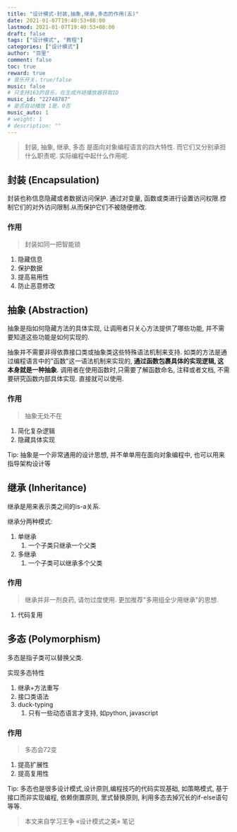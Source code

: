 ```yaml
---
title: "设计模式-封装,抽象,继承,多态的作用(五)"
date: 2021-01-07T19:40:53+08:00
lastmod: 2021-01-07T19:40:53+08:00
draft: false
tags: ["设计模式", "教程"]
categories: ["设计模式"]
author: "百里"
comment: false
toc: true
reward: true
# 音乐开关，true/false
music: false
# 只支持163的音乐，在生成外链播放器获取ID
music_id: "22748787"
# 是否自动播放 1是，0否
music_auto: 1
# weight: 1
# description: ""
---
```


> 封装, 抽象, 继承, 多态 是面向对象编程语言的四大特性. 而它们又分别承担什么职责呢. 实际编程中起什么作用呢. 



## 封装 (Encapsulation)

封装也称信息隐藏或者数据访问保护. 通过对变量, 函数或类进行设置访问权限.控制它们的对外访问限制.从而保护它们不被随便修改. 

### 作用

> 封装如同一把智能锁

1. 隐藏信息
2. 保护数据
3. 提高易用性
4. 防止恶意修改

## 抽象 (Abstraction)

抽象是指如何隐藏方法的具体实现, 让调用者只关心方法提供了哪些功能, 并不需要知道这些功能是如何实现的.

抽象并不需要非得依靠接口类或抽象类这些特殊语法机制来支持. 如类的方法是通过编程语言中的"函数"这一语法机制来实现的, **通过函数包裹具体的实现逻辑, 这本身就是一种抽象**. 调用者在使用函数时,只需要了解函数命名, 注释或者文档, 不需要研究函数内部具体实现. 直接就可以使用. 

### 作用

> 抽象无处不在

1. 简化复杂逻辑
2. 隐藏具体实现

Tip: 抽象是一个非常通用的设计思想, 并不单单用在面向对象编程中, 也可以用来指导架构设计等



## 继承 (Inheritance)

继承是用来表示类之间的is-a关系. 

继承分两种模式:

1. 单继承
   1. 一个子类只继承一个父类
2. 多继承 
   1. 一个子类可以继承多个父类

### 作用

> 继承并非一剂良药, 请勿过度使用. 更加推荐"多用组全少用继承"的思想.

1. 代码复用

## 多态 (Polymorphism)

多态是指子类可以替换父类.

实现多态特性

1. 继承+方法重写
2. 接口类语法
3. duck-typing
   1. 只有一些动态语言才支持, 如python, javascript

### 作用

> 多态会72变

1. 提高扩展性
2. 提高复用性

Tip: 多态也是很多设计模式,设计原则,编程技巧的代码实现基础, 如策略模式, 基于接口而非实现编程, 依赖倒置原则, 里式替换原则, 利用多态去掉冗长的if-else语句等等. 



>  本文来自学习王争 «设计模式之美» 笔记
